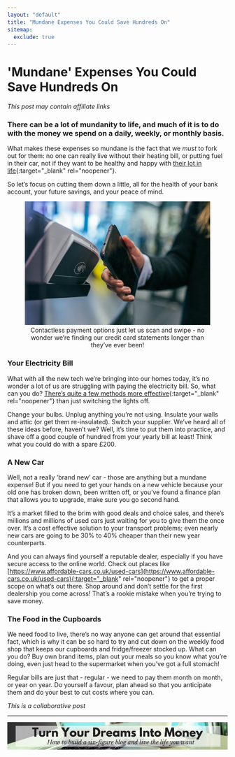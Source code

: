 ```yaml
---
layout: "default"
title: "Mundane Expenses You Could Save Hundreds On"
sitemap:
  exclude: true
---
```

# 'Mundane' Expenses You Could Save Hundreds On
*This post may contain affiliate links*

### There can be a lot of mundanity to life, and much of it is to do with the money we spend on a daily, weekly, or monthly basis. 

What makes these expenses so mundane is the fact that we *must* to fork out for them: no one can really live without their heating bill, or putting fuel in their car, not if they want to be healthy and happy with [their lot in life](/posts/10-years-left-to-live.html){:target="_blank" rel="noopener"}. 

So let’s focus on cutting them down a little, all for the health of your bank account, your future savings, and your peace of mind. 

<center>
<figure>
    <img src='/i/2019/2019posts/mundane-expenses.jpg' alt='mobile phone making a contactless payment'>
    <figcaption>Contactless payment options just let us scan and swipe - no wonder we’re finding our credit card statements longer than they’ve ever been!</figcaption>
</figure>
</center>

### Your Electricity Bill
What with all the new tech we’re bringing into our homes today, it’s no wonder a lot of us are struggling with paying the electricity bill. So, what can you do? [There’s quite a few methods more effective](https://www.which.co.uk/reviews/cutting-your-energy-bills/article/how-to-save-on-your-energy-bill/10-ways-to-save-on-energy-bills){:target="_blank" rel="noopener"} than just switching the lights off. 

Change your bulbs. Unplug anything you’re not using. Insulate your walls and attic (or get them re-insulated). Switch your supplier. We’ve heard all of these ideas before, haven’t we? Well, it’s time to put them into practice, and shave off a good couple of hundred from your yearly bill at least! Think what you could do with a spare £200.

### A New Car
Well, not a really ‘brand new’ car - those are anything but a mundane expense! But if you need to get your hands on a new vehicle because your old one has broken down, been written off, or you’ve found a finance plan that allows you to upgrade, make sure you go second hand. 

It’s a market filled to the brim with good deals and choice sales, and there’s millions and millions of used cars just waiting for you to give them the once over. It’s a cost effective solution to your transport problems; even nearly new cars are going to be 30% to 40% cheaper than their new year counterparts. 

And you can always find yourself a reputable dealer, especially if you have secure access to the online world. Check out places like [https://www.affordable-cars.co.uk/used-cars](https://www.affordable-cars.co.uk/used-cars){:target="_blank" rel="noopener"} to get a proper scope on what’s out there. Shop around and don’t settle for the first dealership you come across! That’s a rookie mistake when you’re trying to save money. 

### The Food in the Cupboards
We need food to live, there’s no way anyone can get around that essential fact, which is why it can be so hard to try and cut down on the weekly food shop that keeps our cupboards and fridge/freezer stocked up. What can you do? Buy own brand items, plan out your meals so you know what you’re doing, even just head to the supermarket when you’ve got a full stomach! 

Regular bills are just that - regular - we need to pay them month on month, or year on year. Do yourself a favour, plan ahead so that you anticipate them and do your best to cut costs where you can.

*This is a collaborative post*

***

<!-- START ADVERTISER: Emma Drew turn your dreams course -->
<center>
<a href="http://bit.ly/turnyourdreamsintomoney" target="_blank"><img src='/aff/turn-your-dreams-into-money-728x90.png' alt='Turn Your Dreams Into Money link to course' /></a>
</center>
<!-- END ADVERTISER: Emma Drew turn your dreams course -->












